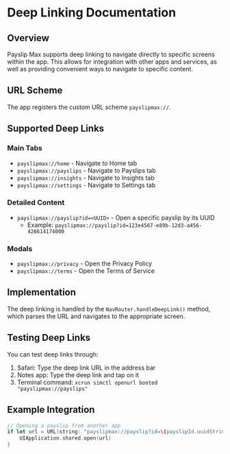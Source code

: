 # Deep Linking Documentation

## Overview
Payslip Max supports deep linking to navigate directly to specific screens within the app. This allows for integration with other apps and services, as well as providing convenient ways to navigate to specific content.

## URL Scheme
The app registers the custom URL scheme `payslipmax://`.

## Supported Deep Links

### Main Tabs
- `payslipmax://home` - Navigate to Home tab
- `payslipmax://payslips` - Navigate to Payslips tab
- `payslipmax://insights` - Navigate to Insights tab
- `payslipmax://settings` - Navigate to Settings tab

### Detailed Content
- `payslipmax://payslip?id=<UUID>` - Open a specific payslip by its UUID
  - Example: `payslipmax://payslip?id=123e4567-e89b-12d3-a456-426614174000`

### Modals
- `payslipmax://privacy` - Open the Privacy Policy
- `payslipmax://terms` - Open the Terms of Service

## Implementation
The deep linking is handled by the `NavRouter.handleDeepLink()` method, which parses the URL and navigates to the appropriate screen.

## Testing Deep Links
You can test deep links through:

1. Safari: Type the deep link URL in the address bar
2. Notes app: Type the deep link and tap on it
3. Terminal command: `xcrun simctl openurl booted "payslipmax://payslips"`

## Example Integration
```swift
// Opening a payslip from another app
if let url = URL(string: "payslipmax://payslip?id=\(payslipId.uuidString)") {
    UIApplication.shared.open(url)
}
``` 
